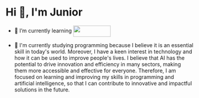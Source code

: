 <h1>Hi 👋, I'm Junior</h1>

- 🌱 I’m currently learning <img align="center" src="https://user-images.githubusercontent.com/116317572/235733319-36bca164-ab7a-4d61-9ec2-0fc380d77e7c.png" width="100" height="30"/>

- 🔭 I'm currently studying programming because I believe it is an essential skill in today's world. Moreover, I have a keen interest in technology and how it can be used to improve people's lives. I believe that AI has the potential to drive innovation and efficiency in many sectors, making them more accessible and effective for everyone. Therefore, I am focused on learning and improving my skills in programming and artificial intelligence, so that I can contribute to innovative and impactful solutions in the future.



